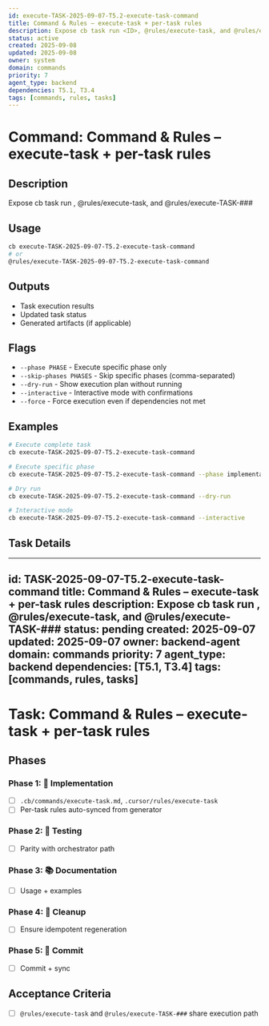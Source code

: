 ```yaml
---
id: execute-TASK-2025-09-07-T5.2-execute-task-command
title: Command & Rules – execute-task + per-task rules
description: Expose cb task run <ID>, @rules/execute-task, and @rules/execute-TASK-###
status: active
created: 2025-09-08
updated: 2025-09-08
owner: system
domain: commands
priority: 7
agent_type: backend
dependencies: T5.1, T3.4
tags: [commands, rules, tasks]
---
```


# Command: Command & Rules – execute-task + per-task rules

## Description
Expose cb task run <ID>, @rules/execute-task, and @rules/execute-TASK-###

## Usage
```bash
cb execute-TASK-2025-09-07-T5.2-execute-task-command
# or
@rules/execute-TASK-2025-09-07-T5.2-execute-task-command
```

## Outputs
- Task execution results
- Updated task status
- Generated artifacts (if applicable)

## Flags
- `--phase PHASE` - Execute specific phase only
- `--skip-phases PHASES` - Skip specific phases (comma-separated)
- `--dry-run` - Show execution plan without running
- `--interactive` - Interactive mode with confirmations
- `--force` - Force execution even if dependencies not met

## Examples
```bash
# Execute complete task
cb execute-TASK-2025-09-07-T5.2-execute-task-command

# Execute specific phase
cb execute-TASK-2025-09-07-T5.2-execute-task-command --phase implementation

# Dry run
cb execute-TASK-2025-09-07-T5.2-execute-task-command --dry-run

# Interactive mode
cb execute-TASK-2025-09-07-T5.2-execute-task-command --interactive
```

## Task Details

---
id: TASK-2025-09-07-T5.2-execute-task-command
title: Command & Rules – execute-task + per-task rules
description: Expose cb task run <ID>, @rules/execute-task, and @rules/execute-TASK-###
status: pending
created: 2025-09-07
updated: 2025-09-07
owner: backend-agent
domain: commands
priority: 7
agent_type: backend
dependencies: [T5.1, T3.4]
tags: [commands, rules, tasks]
---

# Task: Command & Rules – execute-task + per-task rules

## Phases
### Phase 1: 🚀 Implementation
- [ ] `.cb/commands/execute-task.md`, `.cursor/rules/execute-task`
- [ ] Per-task rules auto-synced from generator

### Phase 2: 🧪 Testing
- [ ] Parity with orchestrator path

### Phase 3: 📚 Documentation
- [ ] Usage + examples

### Phase 4: 🧹 Cleanup
- [ ] Ensure idempotent regeneration

### Phase 5: 💾 Commit
- [ ] Commit + sync

## Acceptance Criteria
- [ ] `@rules/execute-task` and `@rules/execute-TASK-###` share execution path

